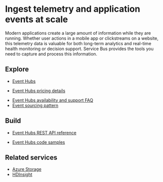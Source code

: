 <properties 
	pageTitle="Ingest Telemetry and Application Events at Scale | Windows Azure" 
	description="Learn how to ingest telemetry and application events at scale across your business solutions." 
	services="event-hubs,service-bus" 
	documentationCenter=".net" 
	authors="sethmanheim" 
	manager="timlt" 
	editor=""/>

<tags
	ms.service="event-hubs"
	ms.date="10/06/2015"
	wacn.date=""/>

# Ingest telemetry and application events at scale
 
Modern applications create a large amount of information while they are running. Whether user actions in a mobile app or clickstreams on a website, this telemetry data is valuable for both long-term analytics and real-time health monitoring or decision support. Service Bus provides the tools you need to capture and process this information.


## Explore
- [Event Hubs](/documentation/articles/event-hubs-overview)
<!-- deleted by customization
- [Event Hubs pricing details](/home/features/event-hubs/#price)
-->
<!-- keep by customization: begin -->
- [Event Hubs pricing details](http://www.windowsazure.cn/home/features/event-hubs/#price)
<!-- keep by customization: end -->
- [Event Hubs availability and support FAQ](/documentation/articles/event-hubs-availability-and-support-faq)
- [Event sourcing pattern](http://msdn.microsoft.com/zh-cn/library/dn589792.aspx)
 
## Build
- [Event Hubs REST API reference](https://msdn.microsoft.com/zh-cn/library/azure/dn790674.aspx)
<!-- deleted by customization
- [Event Hubs code samples](https://code.msdn.microsoft.com/site/search?query=event%20hubs&f%5B0%5D.Value=event%20hubs&f%5B0%5D.Type=SearchText&ac=5)
-->
<!-- keep by customization: begin -->
- [Event Hubs code samples](https://code.msdn.microsoft.com/windowsazure/site/search?query=event%20hubs&f%5B0%5D.Value=event%20hubs&f%5B0%5D.Type=SearchText&ac=5)
<!-- keep by customization: end -->
 
## Related services
<!-- deleted by customization
- [Service Bus](/home/features/service-bus/)
- [Azure Storage](/home/features/storage/)
- [HDInsight](/home/features/hdinsight/)
-->
<!-- keep by customization: begin -->
- [Azure Storage](http://www.windowsazure.cn/documentation/services/storage/)
- [HDInsight](http://www.windowsazure.cn/documentation/services/hdinsight/)
<!-- keep by customization: end -->
 